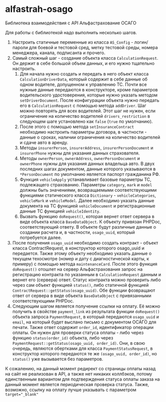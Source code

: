 # alfastrah-osago
Библиотека взаимодействия с API Альфастрахование ОСАГО

Для работы с библиотекой надо выполнить несколько шагов. 
1. Настроить статичные переменные из класса `AS_Config` - 
логин/пароли для боевой и тестовой сред, метку тестовой среды, номера 
менеджера, канала, подписанта и прочего.
2. Самый сложный шаг - создание объекта класса `CalculationRequest`. 
Он держит в себе большой объем данных, и его нужно тщательно 
настроить.
    1. Для начала нужно создать и передать в него объект
    класса `CalculationDriverData`, который содержит в себе данные об 
    одном водителе, допущенном к управлению ТС. Почти все нужные данные 
    передаются в конструкторе, кроме параметров водительского 
    удостоверения, которые нужно указать методом `setDriverDocument`. 
    После конфигурации объекта нужно передать его в 
    `CalculationRequest` с помощью метода `addDriver`. Шаг можно повторять
    для всех водителей. Этот шаг не нужен, если ограничение на 
    количество водителей `drivers_restriction` в следующем шаге установлено как `false` (`true`
    по умолчанию).
    2. После этого с помощью метода `setInsuranceContract` необходимо 
    настроить параметры договора, в частности - данные о сроках, наличии
    ограничения на количество водителей и сдаче авто в аренду. 
    3. Методы `insurerPerson`, `insurerAddress`, `insurerPersonDocument`
    и `insurerPhone` нужны для указания данных страхователя.
    3. Методы `ownerPerson`, `ownerAddress`, `ownerPersonDocument`
    и `ownerPhone` нужны для указания данных владельца авто. В двух
    последних шагах документом, данные которого указываются в `*PersonDocument`
    по умолчанию является паспорт гражданина РФ.
    4. Функция `vehicleApply` устанавливает базовые параметры ТС, подлежащего 
    страхованию. Параметры `category`, `mark` и `model` должны быть 
    значениями, возвращаемыми соответствующими функциями статического 
    класса `Dictionary` - `vehicleCategories`, `vehicleMark` и 
    `vehicleModel`. Далее необходимо указать данные документа на ТС
    функцией `vehicleDocument` и регистрационные данные ТС функцией 
    `vehicleIdentity`.
    5. Вызвать функцию `doRequest()`, которая вернет ответ сервера в виде
    объекта класса `BaseDataObject`. К объекту привязан PHPDoc, соответствующий
    ответу. В объекте будут различные данные о создании расчета и, в частности,
    `osago_uuid`, который потребуется далее.
3. После получения `osago_uuid` необходимо создать контракт - объект
класса ContractRequest, в конструктор которого osago_uuid и передается.
Также этому объекту необходимо указать данные о текущем техосмотре 
(номер и дату с диагностической карты, к примеру) с помощью метода 
`maintenanceCard`. После этого функция `doRequest()` отошлет на сервер
Альфастрахования запрос на регистрацию контракта по указанным в 
`CalculationRequest` данным и вернет его (сервера) ответ. Статус контракта 
можно проверить либо через сам объект функцией `status()`, либо статичной 
функцией `ContractRequest::getStatus(osago_uuid)`. Обе функции фозвращают ответ 
от сервера в виде объекта `BaseDataObject` с привязанными соответствующими 
PHPDoc. 
4. Следующим шагом является получение ссылки на оплату. Её можно получить
в свойстве `payment_link` из результата функции `doRequest()` объекта 
запроса `PaymentRequest`, в который передаются `osago_uuid`
и `email`, на который будет выслано письмо с документом ОСАГО для печати. 
Также ответ содержит `order_id`, идентификатор операции оплаты. Он нужен для 
проверки статуса оплаты - либо через функцию `status(order_id)` объекта, либо
через `PaymentRequest::getStatus(osago_uuid, order_id)`. Они, в свою очередь, являются 
обертками для класса `PaymentStatusRequest`, в конструктор которого передаются
те же `(osago_uuid, order_id)`, но `status()` уже вызывается без параметров.

К сожалению, на данный момент редирект со страницы оплаты назад на сайт не 
реализован в API, а также нет никаких коллбэков, потому единственным вариантом 
для подтверждения статуса оплаты заказа на данный момент является 
периодическая проверка статуса. Также, возможно, ссылку на оплату лучше указывать с 
параметром `target="_blank"` 
